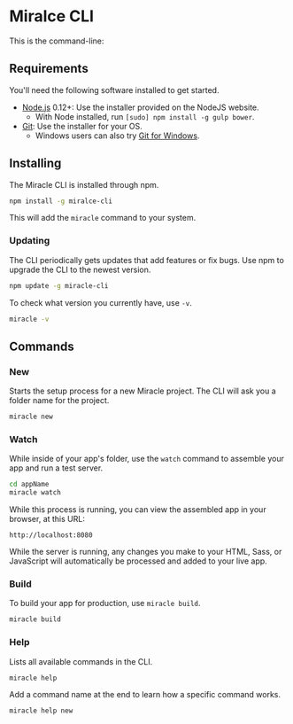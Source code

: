 # Miralce CLI

This is the command-line:

## Requirements

You'll need the following software installed to get started.

  * [Node.js](http://nodejs.org) 0.12+: Use the installer provided on the NodeJS website.
    * With Node installed, run `[sudo] npm install -g gulp bower`.
  * [Git](http://git-scm.com/downloads): Use the installer for your OS.
    * Windows users can also try [Git for Windows](http://git-for-windows.github.io/).

## Installing

The Miracle CLI is installed through npm.

```bash
npm install -g miralce-cli
```

This will add the `miracle` command to your system.

### Updating

The CLI periodically gets updates that add features or fix bugs. Use npm to upgrade the CLI to the newest version.

```bash
npm update -g miracle-cli
```

To check what version you currently have, use `-v`.

```bash
miracle -v
```

## Commands

### New

Starts the setup process for a new Miracle project. The CLI will ask you a folder name for the project.

```bash
miracle new
```

### Watch

While inside of your app's folder, use the `watch` command to assemble your app and run a test server.

```bash
cd appName
miracle watch
```

While this process is running, you can view the assembled app in your browser, at this URL:

```
http://localhost:8080
```

While the server is running, any changes you make to your HTML, Sass, or JavaScript will automatically be processed and added to your live app.

### Build

To build your app for production, use `miracle build`.

```bash
miracle build
```

### Help

Lists all available commands in the CLI.

```bash
miracle help
```

Add a command name at the end to learn how a specific command works.

```bash
miracle help new
```
